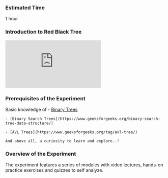 ### Estimated Time

1 hour

### Introduction to Red Black Tree
<iframe src="https://www.youtube.com/embed/mEtIeulc48Y" frameborder="0" allow="autoplay; encrypted-media" allowfullscreen></iframe>

### Prerequisites of the Experiment

  Basic knowledge of
    - [Binary Trees](https://www.cs.cmu.edu/~adamchik/15-121/lectures/Trees/trees.html)

    - [Binary Search Trees](https://www.geeksforgeeks.org/binary-search-tree-data-structure/)

    - [AVL Trees](https://www.geeksforgeeks.org/tag/avl-tree/)

    And above all, a curiosity to learn and explore..!

### Overview of the Experiment

The experiment features a series of modules with video lectures, hands-on practice exercises and quizzes to self analyze.
 
